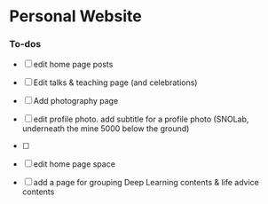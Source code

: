 # Personal Website


### To-dos
- [ ] edit home page posts
- [ ] Edit talks & teaching page (and celebrations)
- [ ] Add photography page

- [ ] edit profile photo. add subtitle for a profile photo (SNOLab, underneath the mine 5000 below the ground)
- [ ]

- [ ] edit home page space
- [ ] add a page for grouping Deep Learning contents & life advice contents
